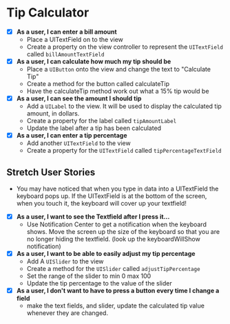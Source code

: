 Tip Calculator
===

- [x] **As a user, I can enter a bill amount**
  - Place a UITextField on to the view
  - Create a property on the view controller to represent the `UITextField` called `billAmountTextField`
- [x] **As a user, I can calculate how much my tip should be**
	- Place a `UIButton` onto the view and change the text to "Calculate Tip"
	- Create a method for the button called calculateTip
	- Have the calculateTip method work out what a 15% tip would be
- [x] **As a user, I can see the amount I should tip**
	- Add a `UILabel` to the view. It will be used to display the calculated tip amount, in dollars.
	- Create a property for the label called `tipAmountLabel`
	- Update the label after a tip has been calculated
- [x] **As a user, I can enter a tip percentage**
	- Add another `UITextField` to the view
	- Create a property for the `UITextField` called `tipPercentageTextField`

Stretch User Stories
---
- You may have noticed that when you type in data into a UITextField the keyboard pops up. If the UITextField is at the bottom of the screen, when you touch it, the keyboard will cover up your textfield!
- [x] **As a user, I want to see the Textfield after I press it...**
	- Use Notification Center to get a notification when the keyboard shows. Move the screen up the size of the keyboard so that you are no longer hiding the textfield. (look up the keyboardWillShow notification)
- [x] **As a user, I want to be able to easily adjust my tip percentage**
	- Add A `UISlider` to the view
	- Create a method for the `UISlider` called `adjustTipPercentage`
	- Set the range of the slider to min 0 max 100
	- Update the tip percentage to the value of the slider
- [x] **As a user, I don't want to have to press a button every time I change a field**
	- make the text fields, and slider, update the calculated tip value whenever they are changed.
